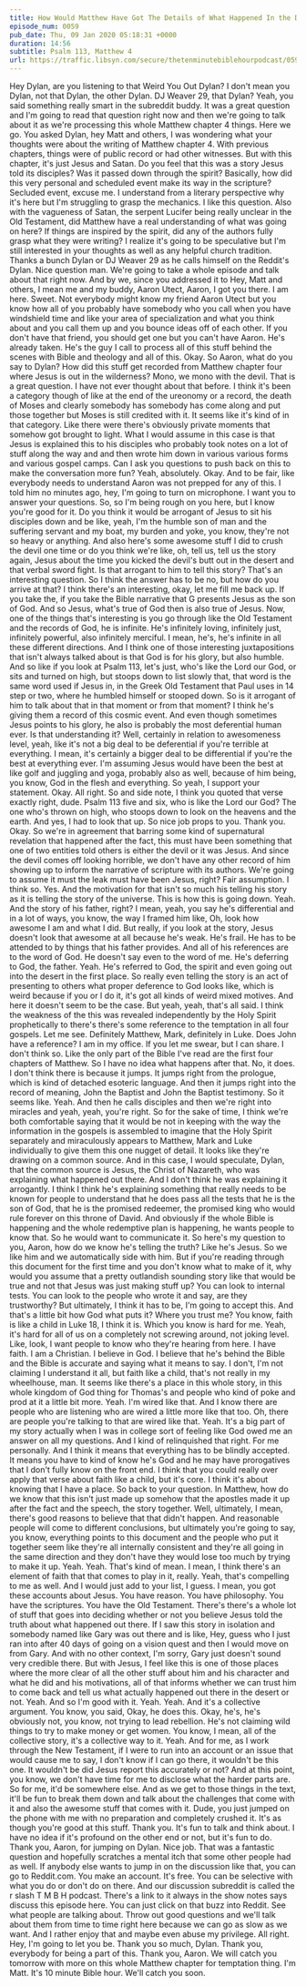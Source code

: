 ```yaml
---
title: How Would Matthew Have Got The Details of What Happened In the Desert When Only Jesus and the Devil Were There?
episode_num: 0059
pub_date: Thu, 09 Jan 2020 05:18:31 +0000
duration: 14:56
subtitle: Psalm 113, Matthew 4
url: https://traffic.libsyn.com/secure/thetenminutebiblehourpodcast/059_final.mp3
---
```


 Hey Dylan, are you listening to that Weird You Out Dylan? I don't mean you Dylan, not that Dylan, the other Dylan. DJ Weaver 29, that Dylan? Yeah, you said something really smart in the subreddit buddy. It was a great question and I'm going to read that question right now and then we're going to talk about it as we're processing this whole Matthew chapter 4 things. Here we go. You asked Dylan, hey Matt and others, I was wondering what your thoughts were about the writing of Matthew chapter 4. With previous chapters, things were of public record or had other witnesses. But with this chapter, it's just Jesus and Satan. Do you feel that this was a story Jesus told its disciples? Was it passed down through the spirit? Basically, how did this very personal and scheduled event make its way in the scripture? Secluded event, excuse me. I understand from a literary perspective why it's here but I'm struggling to grasp the mechanics. I like this question. Also with the vagueness of Satan, the serpent Lucifer being really unclear in the Old Testament, did Matthew have a real understanding of what was going on here? If things are inspired by the spirit, did any of the authors fully grasp what they were writing? I realize it's going to be speculative but I'm still interested in your thoughts as well as any helpful church tradition. Thanks a bunch Dylan or DJ Weaver 29 as he calls himself on the Reddit's Dylan. Nice question man. We're going to take a whole episode and talk about that right now. And by we, since you addressed it to Hey, Matt and others, I mean me and my buddy, Aaron Utect, Aaron, I got you there. I am here. Sweet. Not everybody might know my friend Aaron Utect but you know how all of you probably have somebody who you call when you have windshield time and like your area of specialization and what you think about and you call them up and you bounce ideas off of each other. If you don't have that friend, you should get one but you can't have Aaron. He's already taken. He's the guy I call to process all of this stuff behind the scenes with Bible and theology and all of this. Okay. So Aaron, what do you say to Dylan? How did this stuff get recorded from Matthew chapter four where Jesus is out in the wilderness? Mono, we mono with the devil. That is a great question. I have not ever thought about that before. I think it's been a category though of like at the end of the ureonomy or a record, the death of Moses and clearly somebody has somebody has come along and put those together but Moses is still credited with it. It seems like it's kind of in that category. Like there were there's obviously private moments that somehow got brought to light. What I would assume in this case is that Jesus is explained this to his disciples who probably took notes on a lot of stuff along the way and and then wrote him down in various various forms and various gospel camps. Can I ask you questions to push back on this to make the conversation more fun? Yeah, absolutely. Okay. And to be fair, like everybody needs to understand Aaron was not prepped for any of this. I told him no minutes ago, hey, I'm going to turn on microphone. I want you to answer your questions. So, so I'm being rough on you here, but I know you're good for it. Do you think it would be arrogant of Jesus to sit his disciples down and be like, yeah, I'm the humble son of man and the suffering servant and my boat, my burden and yoke, you know, they're not so heavy or anything. And also here's some awesome stuff I did to crush the devil one time or do you think we're like, oh, tell us, tell us the story again, Jesus about the time you kicked the devil's butt out in the desert and that verbal sword fight. Is that arrogant to him to tell this story? That's an interesting question. So I think the answer has to be no, but how do you arrive at that? I think there's an interesting, okay, let me fill me back up. If you take the, if you take the Bible narrative that G presents Jesus as the son of God. And so Jesus, what's true of God then is also true of Jesus. Now, one of the things that's interesting is you go through like the Old Testament and the records of God, he is infinite. He's infinitely loving, infinitely just, infinitely powerful, also infinitely merciful. I mean, he's, he's infinite in all these different directions. And I think one of those interesting juxtapositions that isn't always talked about is that God is for his glory, but also humble. And so like if you look at Psalm 113, let's just, who's like the Lord our God, or sits and turned on high, but stoops down to list slowly that, that word is the same word used if Jesus in, in the Greek Old Testament that Paul uses in 14 step or two, where he humbled himself or stooped down. So is it arrogant of him to talk about that in that moment or from that moment? I think he's giving them a record of this cosmic event. And even though sometimes Jesus points to his glory, he also is probably the most deferential human ever. Is that understanding it? Well, certainly in relation to awesomeness level, yeah, like it's not a big deal to be deferential if you're terrible at everything. I mean, it's certainly a bigger deal to be differential if you're the best at everything ever. I'm assuming Jesus would have been the best at like golf and juggling and yoga, probably also as well, because of him being, you know, God in the flesh and everything. So yeah, I support your statement. Okay. All right. So and side note, I think you quoted that verse exactly right, dude. Psalm 113 five and six, who is like the Lord our God? The one who's thrown on high, who stoops down to look on the heavens and the earth. And yes, I had to look that up. So nice job props to you. Thank you. Okay. So we're in agreement that barring some kind of supernatural revelation that happened after the fact, this must have been something that one of two entities told others is either the devil or it was Jesus. And since the devil comes off looking horrible, we don't have any other record of him showing up to inform the narrative of scripture with its authors. We're going to assume it must the leak must have been Jesus, right? Fair assumption. I think so. Yes. And the motivation for that isn't so much his telling his story as it is telling the story of the universe. This is how this is going down. Yeah. And the story of his father, right? I mean, yeah, you say he's differential and in a lot of ways, you know, the way I framed him like, Oh, look how awesome I am and what I did. But really, if you look at the story, Jesus doesn't look that awesome at all because he's weak. He's frail. He has to be attended to by things that his father provides. And all of his references are to the word of God. He doesn't say even to the word of me. He's deferring to God, the father. Yeah. He's referred to God, the spirit and even going out into the desert in the first place. So really even telling the story is an act of presenting to others what proper deference to God looks like, which is weird because if you or I do it, it's got all kinds of weird mixed motives. And here it doesn't seem to be the case. But yeah, yeah, that's all said. I think the weakness of the this was revealed independently by the Holy Spirit prophetically to there's there's some reference to the temptation in all four gospels. Let me see. Definitely Matthew, Mark, definitely in Luke. Does John have a reference? I am in my office. If you let me swear, but I can share. I don't think so. Like the only part of the Bible I've read are the first four chapters of Matthew. So I have no idea what happens after that. No, it does. I don't think there is because it jumps. It jumps right from the prologue, which is kind of detached esoteric language. And then it jumps right into the record of meaning, John the Baptist and John the Baptist testimony. So it seems like. Yeah. And then he calls disciples and then we're right into miracles and yeah, yeah, you're right. So for the sake of time, I think we're both comfortable saying that it would be not in keeping with the way the information in the gospels is assembled to imagine that the Holy Spirit separately and miraculously appears to Matthew, Mark and Luke individually to give them this one nugget of detail. It looks like they're drawing on a common source. And in this case, I would speculate, Dylan, that the common source is Jesus, the Christ of Nazareth, who was explaining what happened out there. And I don't think he was explaining it arrogantly. I think I think he's explaining something that really needs to be known for people to understand that he does pass all the tests that he is the son of God, that he is the promised redeemer, the promised king who would rule forever on this throne of David. And obviously if the whole Bible is happening and the whole redemptive plan is happening, he wants people to know that. So he would want to communicate it. So here's my question to you, Aaron, how do we know he's telling the truth? Like he's Jesus. So we like him and we automatically side with him. But if you're reading through this document for the first time and you don't know what to make of it, why would you assume that a pretty outlandish sounding story like that would be true and not that Jesus was just making stuff up? You can look to internal tests. You can look to the people who wrote it and say, are they trustworthy? But ultimately, I think it has to be, I'm going to accept this. And that's a little bit how God what puts it? Where you trust me? You know, faith is like a child in Luke 18, I think it is. Which you know is hard for me. Yeah, it's hard for all of us on a completely not screwing around, not joking level. Like, look, I want people to know who they're hearing from here. I have faith. I am a Christian. I believe in God. I believe that he's behind the Bible and the Bible is accurate and saying what it means to say. I don't, I'm not claiming I understand it all, but faith like a child, that's not really in my wheelhouse, man. It seems like there's a place in this whole story, in this whole kingdom of God thing for Thomas's and people who kind of poke and prod at it a little bit more. Yeah. I'm wired like that. And I know there are people who are listening who are wired a little more like that too. Oh, there are people you're talking to that are wired like that. Yeah. It's a big part of my story actually when I was in college sort of feeling like God owed me an answer on all my questions. And I kind of relinquished that right. For me personally. And I think it means that everything has to be blindly accepted. It means you have to kind of know he's God and he may have prorogatives that I don't fully know on the front end. I think that you could really over apply that verse about faith like a child, but it's core. I think it's about knowing that I have a place. So back to your question. In Matthew, how do we know that this isn't just made up somehow that the apostles made it up after the fact and the speech, the story together. Well, ultimately, I mean, there's good reasons to believe that that didn't happen. And reasonable people will come to different conclusions, but ultimately you're going to say, you know, everything points to this document and the people who put it together seem like they're all internally consistent and they're all going in the same direction and they don't have they would lose too much by trying to make it up. Yeah. Yeah. That's kind of mean. I mean, I think there's an element of faith that that comes to play in it, really. Yeah, that's compelling to me as well. And I would just add to your list, I guess. I mean, you got these accounts about Jesus. You have reason. You have philosophy. You have the scriptures. You have the Old Testament. There's there's a whole lot of stuff that goes into deciding whether or not you believe Jesus told the truth about what happened out there. If I saw this story in isolation and somebody named like Gary was out there and is like, Hey, guess who I just ran into after 40 days of going on a vision quest and then I would move on from Gary. And with no other context, I'm sorry, Gary just doesn't sound very credible there. But with Jesus, I feel like this is one of those places where the more clear of all the other stuff about him and his character and what he did and his motivations, all of that informs whether we can trust him to come back and tell us what actually happened out there in the desert or not. Yeah. And so I'm good with it. Yeah. Yeah. And it's a collective argument. You know, you said, Okay, he does this. Okay, he's, he's obviously not, you know, not trying to lead rebellion. He's not claiming wild things to try to make money or get women. You know, I mean, all of the collective story, it's a collective way to it. Yeah. And for me, as I work through the New Testament, if I were to run into an account or an issue that would cause me to say, I don't know if I can go there, it wouldn't be this one. It wouldn't be did Jesus report this accurately or not? And at this point, you know, we don't have time for me to disclose what the harder parts are. So for me, it'd be somewhere else. And as we get to those things in the text, it'll be fun to break them down and talk about the challenges that come with it and also the awesome stuff that comes with it. Dude, you just jumped on the phone with me with no preparation and completely crushed it. It's as though you're good at this stuff. Thank you. It's fun to talk and think about. I have no idea if it's profound on the other end or not, but it's fun to do. Thank you, Aaron, for jumping on Dylan. Nice job. That was a fantastic question and hopefully scratches a mental itch that some other people had as well. If anybody else wants to jump in on the discussion like that, you can go to Reddit.com. You make an account. It's free. You can be selective with what you do or don't do on there. And our discussion subreddit is called the r slash T M B H podcast. There's a link to it always in the show notes says discuss this episode here. You can just click on that buzz into Reddit. See what people are talking about. Throw out good questions and we'll talk about them from time to time right here because we can go as slow as we want. And I rather enjoy that and maybe even abuse my privilege. All right. Hey, I'm going to let you be. Thank you so much, Dylan. Thank you, everybody for being a part of this. Thank you, Aaron. We will catch you tomorrow with more on this whole Matthew chapter for temptation thing. I'm Matt. It's 10 minute Bible hour. We'll catch you soon.